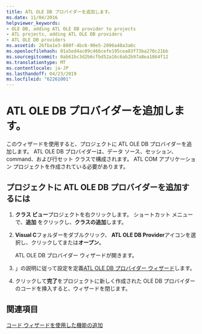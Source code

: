 ```yaml
---
title: ATL OLE DB プロバイダーを追加します。
ms.date: 11/04/2016
helpviewer_keywords:
- OLE DB, adding ATL OLE DB provider to projects
- ATL projects, adding ATL OLE DB providers
- ATL OLE DB providers
ms.assetid: 26fba1e3-880f-4bc6-90e5-2096a48a3a6c
ms.openlocfilehash: 01a5ed4ac09c466cefe195cea83f73ba270c21bb
ms.sourcegitcommit: 0ab61bc3d2b6cfbd52a16c6ab2b97a8ea1864f12
ms.translationtype: MT
ms.contentlocale: ja-JP
ms.lasthandoff: 04/23/2019
ms.locfileid: "62261001"
---
```

# <a name="adding-an-atl-ole-db-provider"></a>ATL OLE DB プロバイダーを追加します。

このウィザードを使用すると、プロジェクトに ATL OLE DB プロバイダーを追加します。 ATL OLE DB プロバイダーは、データ ソース、セッション、command、および行セット クラスで構成されます。 ATL COM アプリケーション プロジェクトを作成されている必要があります。

## <a name="to-add-an-atl-ole-db-provider-to-your-project"></a>プロジェクトに ATL OLE DB プロバイダーを追加するには

1. **クラス ビュー**プロジェクトを右クリックします。 ショートカット メニューで、**追加** をクリックし、**クラスの追加**します。

1. **Visual C**フォルダーをダブルクリック、 **ATL OLE DB Provider**アイコンを選択し、クリックしてまたは**オープン**。

   ATL OLE DB プロバイダー ウィザードが開きます。

1. 」の説明に従って設定を定義[ATL OLE DB プロバイダー ウィザード](../../atl/reference/atl-ole-db-provider-wizard.md)します。

1. クリックして**完了**をプロジェクトに新しく作成された OLE DB プロバイダーのコードを挿入すると、ウィザードを閉じます。

## <a name="see-also"></a>関連項目

[コード ウィザードを使用した機能の追加](../../ide/adding-functionality-with-code-wizards-cpp.md)
